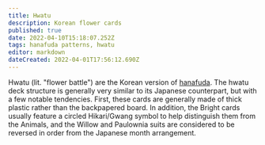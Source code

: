```yaml
---
title: Hwatu
description: Korean flower cards
published: true
date: 2022-04-10T15:18:07.252Z
tags: hanafuda patterns, hwatu
editor: markdown
dateCreated: 2022-04-01T17:56:12.690Z
---
```


Hwatu (lit. "flower battle") are the Korean version of [hanafuda](/en/hanafuda). The hwatu deck structure is generally very similar to its Japanese counterpart, but with a few notable tendencies. First, these cards are generally made of thick plastic rather than the backpapered board. In addition, the Bright cards usually feature a circled Hikari/Gwang symbol to help distinguish them from the Animals, and the Willow and Paulownia suits are considered to be reversed in order from the Japanese month arrangement.